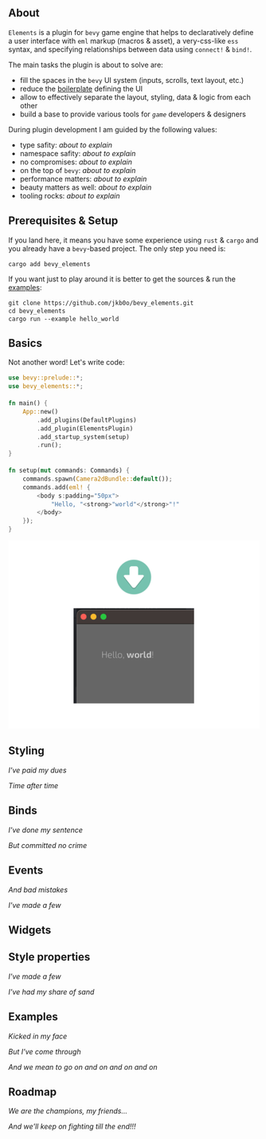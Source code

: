 About
-----

`Elements` is a plugin for `bevy` game engine that helps to declaratively define a user interface with `eml` markup (macros & asset), a very-css-like `ess` syntax, and specifying relationships between data using `connect!` & `bind!`.

The main tasks the plugin is about to solve are:
- fill the spaces in the `bevy` UI system (inputs, scrolls, text layout, etc.)
- reduce the [boilerplate](https://bevyengine.org/examples/ui/ui/) defining the UI
- allow to effectively separate the layout, styling, data & logic from each other
- build a base to provide various tools for *`game`* developers & designers

During plugin development I am guided by the following values:
- type safity: *about to explain*
- namespace safity: *about to explain*
- no compromises: *about to explain*
- on the top of `bevy`: *about to explain*
- performance matters: *about to explain*
- beauty matters as well: *about to explain*
- tooling rocks: *about to explain*

Prerequisites & Setup
---------------------

If you land here, it means you have some experience using `rust` & `cargo` and you already have a `bevy`-based project. The only step you need is:
```
cargo add bevy_elements
```

If you want just to play around it is better to get the sources & run the [examples](TODO):
```
git clone https://github.com/jkb0o/bevy_elements.git
cd bevy_elements
cargo run --example hello_world
```

Basics
------

Not another word! Let's write code:

```rust
use bevy::prelude::*;
use bevy_elements::*;

fn main() {
    App::new()
        .add_plugins(DefaultPlugins)
        .add_plugin(ElementsPlugin)
        .add_startup_system(setup)
        .run();
}

fn setup(mut commands: Commands) {
    commands.spawn(Camera2dBundle::default());
    commands.add(eml! {
        <body s:padding="50px">
            "Hello, "<strong>"world"</strong>"!"
        </body>
    });
}
```
![Hello world example](docs/hello_world.png "Hello world example screenshot")




Styling
-------
*I've paid my dues*

*Time after time*


Binds
-----
*I've done my sentence*

*But committed no crime*

Events
------
*And bad mistakes*

*I've made a few*


Widgets
-------


Style properties
----------------
*I've made a few*

*I've had my share of sand*


Examples
--------
*Kicked in my face*

*But I've come through*

*And we mean to go on and on and on and on*


Roadmap
-------

*We are the champions, my friends...*

*And we'll keep on fighting till the end!!!*









